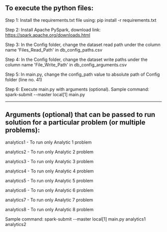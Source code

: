 
## To execute the python files:

Step 1: Install the requirements.txt file using:
        pip install -r requirements.txt

Step 2: Install Apache PySpark, download link: https://spark.apache.org/downloads.html

Step 3: In the Config folder, change the dataset read path under the column name 'Files_Read_Path' 
       in db_config_paths.csv

Step 4: In the Config folder, change the dataset write paths under the column name 'File_Write_Path'
       in db_config_arguments.csv

Step 5: In main.py, change the config_path value to absolute path of Config folder (line no. 41)

Step 6: Execute main.py with arguments (optional). 
       Sample command: spark-submit --master local[1] main.py

----------------------------------------------------------------------------------------------------------------

## Arguments (optional) that can be passed to run solution for a particular problem (or multiple problems):

analytics1 - To run only Analytic 1 problem

analytics2 - To run only Analytic 2 problem

analytics3 - To run only Analytic 3 problem

analytics4 - To run only Analytic 4 problem

analytics5 - To run only Analytic 5 problem

analytics6 - To run only Analytic 6 problem

analytics7 - To run only Analytic 7 problem

analytics8 - To run only Analytic 8 problem

Sample command: spark-submit --master local[1] main.py analytics1 analytics2